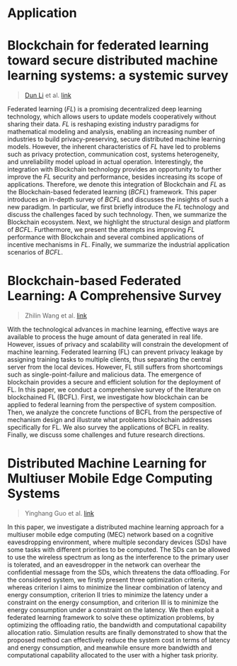 # Application

# Blockchain for federated learning toward secure distributed machine learning systems: a systemic survey

> [Dun Li](https://link.springer.com/article/10.1007/s00500-021-06496-5#auth-Dun-Li) et al. [link](https://link.springer.com/article/10.1007/s00500-021-06496-5)

Federated learning (*FL*) is a promising decentralized deep learning technology, which allows users to update models cooperatively without sharing their data. *FL* is reshaping existing industry paradigms for mathematical modeling and analysis, enabling an increasing number of industries to build privacy-preserving, secure distributed machine learning models. However, the inherent characteristics of *FL* have led to problems such as privacy protection, communication cost, systems heterogeneity, and unreliability model upload in actual operation. Interestingly, the integration with Blockchain technology provides an opportunity to further improve the *FL* security and performance, besides increasing its scope of applications. Therefore, we denote this integration of Blockchain and *FL* as the Blockchain-based federated learning (*BCFL*) framework. This paper introduces an in-depth survey of *BCFL* and discusses the insights of such a new paradigm. In particular, we first briefly introduce the *FL* technology and discuss the challenges faced by such technology. Then, we summarize the Blockchain ecosystem. Next, we highlight the structural design and platform of *BCFL*. Furthermore, we present the attempts ins improving *FL* performance with Blockchain and several combined applications of incentive mechanisms in *FL*. Finally, we summarize the industrial application scenarios of *BCFL*.

# Blockchain-based Federated Learning: A Comprehensive Survey

> Zhilin Wang et al. [link](https://arxiv.org/pdf/2110.02182.pdf)

With the technological advances in machine learning, effective ways are available to process the huge amount of data generated in real life. However, issues of privacy and scalability will constrain the development of machine learning. Federated learning (FL) can prevent privacy leakage by assigning training tasks to multiple clients, thus separating the central server from the local devices. However, FL still suffers from shortcomings such as single-point-failure and malicious data. The emergence of blockchain provides a secure and efficient solution for the deployment of FL. In this paper, we conduct a comprehensive survey of the literature on blockchained FL (BCFL). First, we investigate how blockchain can be applied to federal learning from the perspective of system composition. Then, we analyze the concrete functions of BCFL from the perspective of mechanism design and illustrate what problems blockchain addresses specifically for FL. We also survey the applications of BCFL in reality. Finally, we discuss some challenges and future research directions.

# Distributed Machine Learning for Multiuser Mobile Edge Computing Systems

> Yinghang Guo et al. [link](https://ieeexplore.ieee.org/abstract/document/9670674)

In this paper, we investigate a distributed machine learning approach for a multiuser mobile edge computing (MEC) network based on a cognitive eavesdropping environment, where multiple secondary devices (SDs) have some tasks with different priorities to be computed. The SDs can be allowed to use the wireless spectrum as long as the interference to the primary user is tolerated, and an eavesdropper in the network can overhear the confidential message from the SDs, which threatens the data offloading. For the considered system, we firstly present three optimization criteria, whereas criterion I aims to minimize the linear combination of latency and energy consumption, criterion II tries to minimize the latency under a constraint on the energy consumption, and criterion III is to minimize the energy consumption under a constraint on the latency. We then exploit a federated learning framework to solve these optimization problems, by optimizing the offloading ratio, the bandwidth and computational capability allocation ratio. Simulation results are finally demonstrated to show that the proposed method can effectively reduce the system cost in terms of latency and energy consumption, and meanwhile ensure more bandwidth and computational capability allocated to the user with a higher task priority.

